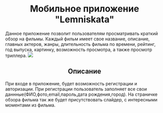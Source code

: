 <h1 align="center">Мобильное приложение "Lemniskata"
</h1>
Данное приложение позволит пользователям просматривать краткий обзор на фильмы. Каждый фильм имеет свое название, описание, главных актеров, жанры, длительность фильма по времени, рейтинг, год выпуска, картинку, возможность просмотра, а также просмотр триллера.
<img src="https://img.shields.io/npm/dy/silentlad">


<h2 align="center">Описание</h2>
При входе в приложение, будет возможность регистрации и авторизации.
При регистрации пользователь заполняет все свои даннные(ФИО,фото,email,пароль,дата рождения,город).
На страничке обзора фильма так же будет присутствовать слайдер, с интересными моментами из фильма.

